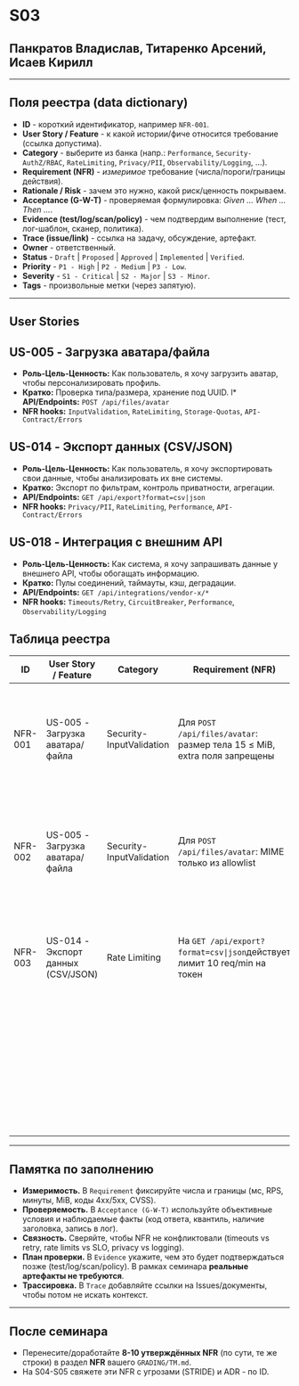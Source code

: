 # S03
## Панкратов Владислав, Титаренко Арсений, Исаев Кирилл 

---

## Поля реестра (data dictionary)

* **ID** - короткий идентификатор, например `NFR-001`.
* **User Story / Feature** - к какой истории/фиче относится требование (ссылка допустима).
* **Category** - выберите из банка (напр.: `Performance`, `Security-AuthZ/RBAC`, `RateLimiting`, `Privacy/PII`, `Observability/Logging`, …).
* **Requirement (NFR)** - *измеримое* требование (числа/пороги/границы действия).
* **Rationale / Risk** - зачем это нужно, какой риск/ценность покрываем.
* **Acceptance (G-W-T)** - проверяемая формулировка: *Given … When … Then …*.
* **Evidence (test/log/scan/policy)** - чем подтвердим выполнение (тест, лог-шаблон, сканер, политика).
* **Trace (issue/link)** - ссылка на задачу, обсуждение, артефакт.
* **Owner** - ответственный.
* **Status** - `Draft` | `Proposed` | `Approved` | `Implemented` | `Verified`.
* **Priority** - `P1 - High` | `P2 - Medium` | `P3 - Low`.
* **Severity** - `S1 - Critical` | `S2 - Major` | `S3 - Minor`.
* **Tags** - произвольные метки (через запятую).

---

## User Stories
## US-005 - Загрузка аватара/файла

* **Роль-Цель-Ценность:** Как пользователь, я хочу загрузить аватар, чтобы персонализировать профиль.
* **Кратко:** Проверка типа/размера, хранение под UUID.
l* **API/Endpoints:** `POST /api/files/avatar`
* **NFR hooks:** `InputValidation`, `RateLimiting`, `Storage-Quotas`, `API-Contract/Errors`

## US-014 - Экспорт данных (CSV/JSON)

* **Роль-Цель-Ценность:** Как пользователь, я хочу экспортировать свои данные, чтобы анализировать их вне системы.
* **Кратко:** Экспорт по фильтрам, контроль приватности, агрегации.
* **API/Endpoints:** `GET /api/export?format=csv|json`
* **NFR hooks:** `Privacy/PII`, `RateLimiting`, `Performance`, `API-Contract/Errors`

## US-018 - Интеграция с внешним API

* **Роль-Цель-Ценность:** Как система, я хочу запрашивать данные у внешнего API, чтобы обогащать информацию.
* **Кратко:** Пулы соединений, таймауты, кэш, деградации.
* **API/Endpoints:** `GET /api/integrations/vendor-x/*`
* **NFR hooks:** `Timeouts/Retry`, `CircuitBreaker`, `Performance`, `Observability/Logging`


## Таблица реестра

| ID      | User Story / Feature                | Category                 | Requirement (NFR)                                                         | Rationale / Risk                  | Acceptance (G-W-T)                                                                                                                                | Evidence (test/log/scan/policy)                                                       | Trace (issue/link) | Owner | Status | Priority    | Severity   | Tags |
|---------|-------------------------------------|--------------------------|---------------------------------------------------------------------------|-----------------------------------|---------------------------------------------------------------------------------------------------------------------------------------------------|---------------------------------------------------------------------------------------| ------------------ | ----- | ------ | ----------- | ---------- | ---- |
| NFR-001 | US-005 - Загрузка аватара/файла     | Security-InputValidation | Для `POST /api/files/avatar`: размер тела 15 ≤ MiB, extra поля запрещены  | Защита от больших данных          | **Given** тело больше 15MiB и неизвестные поля<br>**When** POST `/api/files/avatar`<br>**Then** 413 с RFC7807, при неизвестных полях 400          | test: `e2e-upload-limit`; <br>test: `unit-test-upload-limit`<br> policy: schema/size  |                    |       | Draft  | P2 - Medium | S2 - Major |      |
| NFR-002 | US-005 - Загрузка аватара/файла     | Security-InputValidation | Для `POST /api/files/avatar`: MIME только из allowlist                    | Защита от некорректного MIME type | **Given** передан MIME type не image/jpeg или image/png<br>**When** POST `/api/files/avatar`<br>**Then** 413 с RFC7807, при неизвестных полях 400 | test: `e2e-upload-type`; <br>test: `unit-test-upload-type`<br> policy: schema/size    |                    |       | Draft  | P2 - Medium | S2 - Major |      |
| NFR-003 | US-014 - Экспорт данных (CSV/JSON)  | Rate Limiting            | На `GET /api/export?format=csv\|json`действует лимит 10 req/min на токен  | Защита от DoS                     | **Given** активный токен <br>**When** выполняется 10+N запросов к `GET /api/export?format=csv\|json` за 60 секун <br>**Then**                     |                                                                                       |                    |       | Draft  | P2 - Medium | S2 - Major |      |
|         |                                     |                          |                                                                           |                                   |                                                                                                                                                   |                                                                                       |                    |       | Draft  | P2 - Medium | S2 - Major |      |
|         |                                     |                          |                                                                           |                                   |                                                                                                                                                   |                                                                                       |                    |       | Draft  | P2 - Medium | S2 - Major |      |
|         |                                     |                          |                                                                           |                                   |                                                                                                                                                   |                                                                                       |                    |       | Draft  | P2 - Medium | S2 - Major |      |
|         |                                     |                          |                                                                           |                                   |                                                                                                                                                   |                                                                                       |                    |       | Draft  | P2 - Medium | S2 - Major |      |
|         |                                     |                          |                                                                           |                                   |                                                                                                                                                   |                                                                                       |                    |       | Draft  | P2 - Medium | S2 - Major |      |

---

## Памятка по заполнению

* **Измеримость.** В `Requirement` фиксируйте числа и границы (мс, RPS, минуты, MiB, коды 4xx/5xx, CVSS).
* **Проверяемость.** В `Acceptance (G-W-T)` используйте объективные условия и наблюдаемые факты (код ответа, квантиль, наличие заголовка, запись в лог).
* **Связность.** Сверяйте, чтобы NFR не конфликтовали (timeouts vs retry, rate limits vs SLO, privacy vs logging).
* **План проверки.** В `Evidence` укажите, чем это будет подтверждаться позже (test/log/scan/policy). В рамках семинара **реальные артефакты не требуются**.
* **Трассировка.** В `Trace` добавляйте ссылки на Issues/документы, чтобы потом не искать контекст.

---

## После семинара

* Перенесите/доработайте **8-10 утверждённых NFR** (по сути, те же строки) в раздел **NFR** вашего `GRADING/TM.md`.
* На S04-S05 свяжете эти NFR с угрозами (STRIDE) и ADR - по ID.